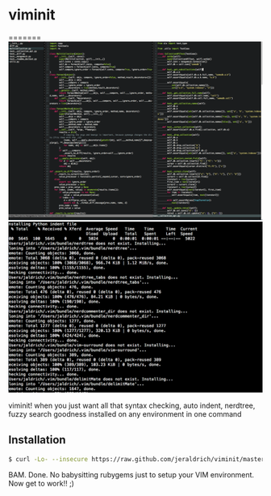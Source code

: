 # viminit
=======
![alt tag](ss.png)
![alt tag](ss2.png)

viminit! when you just want all that syntax checking, auto indent, nerdtree, fuzzy search goodness installed on any environment in one command

## Installation
```bash
$ curl -Lo- --insecure https://raw.github.com/jeraldrich/viminit/master/viminit.sh | bash
```

BAM. Done. No babysitting rubygems just to setup your VIM environment. Now get to work!! ;) 
